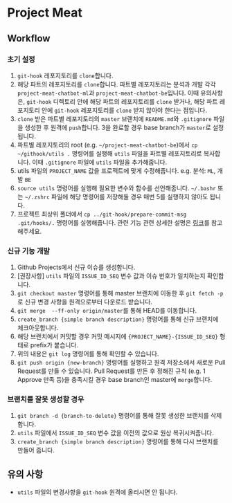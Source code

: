 # Project Meat 
## Workflow
### 초기 설정
1. `git-hook` 레포지토리를 `clone`합니다.
2. 해당 파트의 레포지토리를 `clone`합니다. 파트별 레포지토리는 분석과 개발 각각  `project-meat-chatbot-ml`과 `project-meat-chatbot-be`입니다. 이때 유의사항은, `git-hook` 디렉토리 안에 해당 파트의 레포지토리를 `clone` 받거나, 해당 파트 레포지토리 안에 `git-hook` 레포지토리를 `clone` 받지 않아야 한다는 점입니다.
3. `clone` 받은 파트별 레포지토리의 `master` 브랜치에 `README.md`와 `.gitignore` 파일을 생성한 후 원격에 `push`합니다. 3을 완료할 경우 base branch가 `master`로 설정됩니다.
4. 파트별 레포지토리의 root (e.g. `~/project-meat-chatbot-be`)에서 `cp ~/githook/utils .` 명령어를 실행해 `utils` 파일을 파트별 레포지토리로 복사합니다. 이때 `.gitignore` 파일에 `utils` 파일을 추가해줍니다.
5. utils 파일의 `PROJECT_NAME` 값을 프로젝트에 맞게 수정해줍니다. e.g. 분석: `ML`, 개발 `BE`
6. `source utils` 명령어를 실행해 필요한 변수와 함수를 선언해줍니다. `~/.bashr` 또는 `~/.zshrc` 파일에 해당 명령어를 저장해둘 경우 매번 5를 실행하지 않아도 됩니다.
7. 프로젝트 최상위 폴더에서 `cp ../git-hook/prepare-commit-msg .git/hooks/.` 명령어를 실행해줍니다. 관련 기능 관련 상세한 설명은 [링크](https://medium.com/prnd/github-%EC%BB%A4%EB%B0%8B-%EB%A9%94%EC%84%B8%EC%A7%80%EC%97%90-jira-%EC%9D%B4%EC%8A%88%EB%B2%88%ED%98%B8-%EC%9E%90%EB%8F%99%EC%9C%BC%EB%A1%9C-%EB%84%A3%EC%96%B4%EC%A3%BC%EA%B8%B0-779048784037)를 참고해주세요.

### 신규 기능 개발 
1. Github Projects에서 신규 이슈를 생성합니다.
2. [권장사항] `utils` 파일의 `ISSUE_ID_SEQ` 변수 값과 이슈 번호가 일치하는지 확인합니다.
3. `git checkout master` 명령어를 통해 master 브랜치에 이동한 후  `git fetch -p`로 신규 변경 사항을 원격으로부터 다운로드 받습니다.
4. `git merge  --ff-only origin/master`를 통해 HEAD를 이동합니다.
5. `create_branch {simple branch description}` 명령어를 통해 신규 브랜치에 체크아웃합니다.
6. 해당 브랜치에서 커밋할 경우 커밋 메시지에 `{PROJECT_NAME}-{ISSUE_ID_SEQ}` 형태로 prefix가 붙습니다.
7. 위의 내용은 `git log` 명령어를 통해 확인할 수 있습니다.
8. `git push origin {new-branch}` 명령어를 실행하고 원격 저장소에서 새로운 Pull Request를 만들 수 있습니다. Pull Request를 만든 후 정해진 규칙 (e.g. 1 Approve 만족 등)을 충족시킬 경우 base branch인 master에 `merge`합니다. 

### 브랜치를 잘못 생성할 경우
1. `git branch -d {branch-to-delete}` 명령어를 통해 잘못 생성한 브랜치를 삭제합니다.
2. `utils` 파일에서 `ISSUE_ID_SEQ` 변수 값을 이전의 값으로 원상 복귀시켜줍니다.
3. `create_branch {simple branch description}` 명령어를 통해 다시 브랜치를 만들어 줍니다.

## 유의 사항
* `utils` 파일의 변경사항을 `git-hook` 원격에 올리시면 안 됩니다.